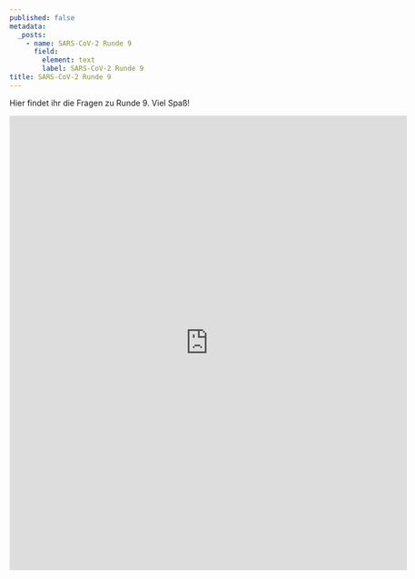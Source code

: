 ```yaml
---
published: false
metadata:
  _posts:
    - name: SARS-CoV-2 Runde 9
      field:
        element: text
        label: SARS-CoV-2 Runde 9
title: SARS-CoV-2 Runde 9
---
```

Hier findet ihr die Fragen zu Runde 9. Viel Spaß!

<iframe src="https://forms.gle/Eh9dS91Sb5kYJ9mB7" width="700" height="800" frameborder="0" marginheight="0" marginwidth="10"></iframe>

